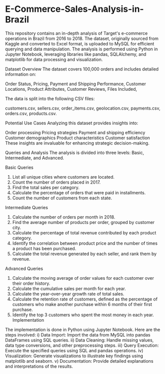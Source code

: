 # E-Commerce-Sales-Analysis-in-Brazil
This repository contains an in-depth analysis of Target's e-commerce operations in Brazil from 2016 to 2018. The dataset, originally sourced from Kaggle and converted to Excel format, is uploaded to MySQL for efficient querying and data manipulation. The analysis is performed using Python in Jupyter Notebook, leveraging libraries like pandas, SQLAlchemy, and matplotlib for data processing and visualization.

Dataset Overview
The dataset covers 100,000 orders and includes detailed information on:

Order Status,
Pricing,
Payment and Shipping Performance,
Customer Locations,
Product Attributes,
Customer Reviews,
Files Included,

The data is split into the following CSV files:

customers.csv,
sellers.csv,
order_items.csv,
geolocation.csv,
payments.csv,
orders.csv,
products.csv.

Potential Use Cases
Analyzing this dataset provides insights into:

Order processing
Pricing strategies
Payment and shipping efficiency
Customer demographics
Product characteristics
Customer satisfaction
These insights are invaluable for enhancing strategic decision-making.

Queries and Analysis
The analysis is divided into three levels: Basic, Intermediate, and Advanced.

Basic Queries
1) List all unique cities where customers are located.
2) Count the number of orders placed in 2017.
3) Find the total sales per category.
4) Calculate the percentage of orders that were paid in installments.
5) Count the number of customers from each state.
   
Intermediate Queries
1) Calculate the number of orders per month in 2018.
2) Find the average number of products per order, grouped by customer city.
3) Calculate the percentage of total revenue contributed by each product category.
4) Identify the correlation between product price and the number of times a product has been purchased.
5) Calculate the total revenue generated by each seller, and rank them by revenue.
   
Advanced Queries
1) Calculate the moving average of order values for each customer over their order history.
2) Calculate the cumulative sales per month for each year.
3) Calculate the year-over-year growth rate of total sales.
4) Calculate the retention rate of customers, defined as the percentage of customers who make another purchase within 6 months of their first purchase.
5) Identify the top 3 customers who spent the most money in each year.
Implementation

The implementation is done in Python using Jupyter Notebook. Here are the steps involved:
i) Data Import: Import the data from MySQL into pandas DataFrames using SQL queries.
ii) Data Cleaning: Handle missing values, data type conversions, and other preprocessing steps.
iii) Query Execution: Execute the specified queries using SQL and pandas operations.
iv) Visualization: Generate visualizations to illustrate key findings using matplotlib and seaborn.
v) Documentation: Provide detailed explanations and interpretations of the results.
